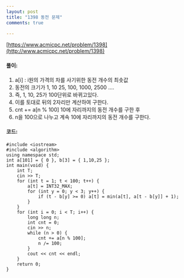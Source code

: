 ```yaml
---
layout: post
title: "1398 동전 문제"
comments: true

---
```

[https://www.acmicpc.net/problem/1398](http://www.acmicpc.net/problem/1398)

#### **풀이:**
1. a[i]
	: i원의 가격의 차를 사기위한 동전 개수의 최솟값
2. 동전의 크기가 1, 10 25, 100, 1000, 2500 ....
3. 즉, 1, 10, 25가 100단위로 바뀌고있다.
4. 이를 토대로 뒤의 2자리만 계산하여 구한다.
5. cnt += a[n % 100] 10에 자리까지의 동전 개수를 구한 후
6. n을 100으로 나누고 계속 10에 자리까지의 동전 개수를 구한다.
    

#### **코드:**

```
#include <iostream>
#include <algorithm>
using namespace std;
int a[101] = { 0 }, b[3] = { 1,10,25 };
int main(void) {
	int T;
	cin >> T;
	for (int t = 1; t < 100; t++) {
		a[t] = INT32_MAX;
		for (int y = 0; y < 3; y++) {
			if (t - b[y] >= 0) a[t] = min(a[t], a[t - b[y]] + 1);
		}
	}
	for (int i = 0; i < T; i++) {
		long long n;
		int cnt = 0;
		cin >> n;
		while (n > 0) {
			cnt += a[n % 100];
			n /= 100;
		}
		cout << cnt << endl;
	}
	return 0;
}
```